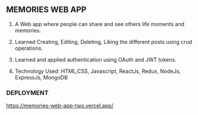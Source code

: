## MEMORIES WEB APP

1. A Web app where people can share and see others life moments and memories.

2. Learned Creating, Editing, Deleting, Liking the different posts using crud operations.

3. Learned and applied authentication using OAuth and JWT tokens.

4. Technology Used: HTML,CSS, Javascript, ReactJs, Redux, NodeJs, ExpressJs, MongoDB

### DEPLOYMENT

https://memories-web-app-two.vercel.app/
